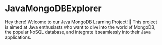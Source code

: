 # JavaMongoDBExplorer
Hey there! Welcome to our Java MongoDB Learning Project! 🚀 This project is aimed at Java enthusiasts who want to dive into the world of MongoDB, the popular NoSQL database, and integrate it seamlessly into their Java applications.
